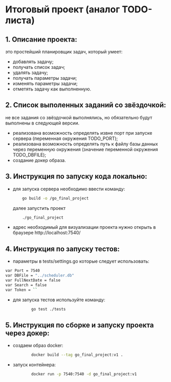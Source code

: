 # Итоговый проект (аналог TODO-листа)

## 1. Описание проекта:
это простейший планировщик задач, который умеет:
- добавлять задачу;
- получать список задач;
- удалять задачу;
- получать параметры задачи;
- изменять параметры задачи;
- отметять задачу как выполненную.
## 2. Список выполенных заданий со звёздочкой:
не все задания со звёздочкой выполнялись, но обязательно будут выполнены в следующей версии.
- реализована возможность определять извне порт при запуске сервера (переменная окружения TODO_PORT);
- реализована возможность определять путь к файлу базы данных через переменную окружения (значение переменной окружения TODO_DBFILE);
- создание докер образа.
## 3. Инструкция по запуску кода локально:
- для запуска сервера  необходимо ввести команду:
    ```sh
        go build -o /go_final_project
    ```
    далее запустить проект
    ```sh
        ./go_final_project
    ```
 - адрес необходимый для визуализации проекта нужно открыть в браузере
http://localhost:7540/
## 4. Инструкция по запуску тестов:
- параметры в tests/settings.go которые следует использовать:
```sh
var Port = 7540
var DBFile = "../scheduler.db"
var FullNextDate = false
var Search = false
var Token = ``
```
- для запуска тестов используйте команду:
    ```sh
            go test ./tests
    ```
## 5. Инструкция по сборке и запуску проекта через докер:
- создаем образ docker:
    ```sh
            docker build --tag go_final_project:v1 .
    ```
- запуск контейнера:
    ```sh
            docker run -p 7540:7540 -d go_final_project:v1
    ```
  
 